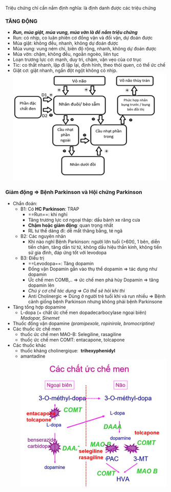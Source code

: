 Triệu chứng chỉ cần nắm định nghĩa: là định danh được các triệu chứng
### TĂNG ĐỘNG 
- **_Run, múa giật, múa vung, múa vờn là để nắm triệu chứng_**
- Run: có nhịp, co luân phiên cơ đồng vận và đối vận, dự đoán được 
- Múa giật: không đều, nhanh, không dự đoán được
- Múa vung: vung ném chi, biên độ rộng, nhanh, không dự đoán được
- Múa vờn: chậm, không đều, ngoằn ngoèo, liên tục
- Loạn trương lực cơ: mạnh, duy trì, chậm, vặn vẹo của cơ trục
- Tic: co thắt nhanh, lặp đi lặp lại, định hình, theo thói quen, có thể ức chế
- Giật cơ: giật nhanh, ngắn đột ngột không có nhịp.
![350](../../../200%20Files/image/image/N%E1%BB%98I%20TH%E1%BA%A6N%20KINH-1687352821662.jpeg)
### Giảm động => Bệnh Parkinson và Hội chứng Parkinson
- Chẩn đoán:
	- B1: Có **HC Parkinson**: TRAP
		- ==Run==: khi nghỉ
		- Tăng trương lực cơ ngoại tháp: dấu bánh xe răng cưa
		- **Chậm hoặc giảm động**: quan trọng nhất 
		- RL tư thế dáng đi: dễ mất thăng bằng, té ngã
	- B2: Các nguyên nhân
		- Khi nào nghĩ Bệnh Parkinson: người lớn tuổi (>60t), 1 bên, diễn tiến chậm, tăng dần từ từ, không dấu hiệu thần kinh, không tiền sử gia đình, đáp ứng tốt với levodopa
	- B3: Điều trị
		- ==Levodopa==: Tăng dopamin
		- Đồng vận Dopamin gắn vào thụ thể dopamin => tác dụng như dopamin
		- Ức chế men COMB,.. => ức chế men phá hủy Dopamin => tăng dopamin lên
		- _Chú ý cơ chế tác dụng => Có thể sẽ hỏi khi thi_
		- Anti Cholinergic => Dùng ở người trẻ tuổi khi và run nhiều => Bệnh cảnh giống bệnh Parkinson nhưng không phải bệnh Parkinsone
- Tăng tổng hợp dopamine
	- L-dopa (+ chất ức chế men dopadecarbocylase ngoại biên) _Madopar, Sinemet_
- Thuốc đồng vận dopamine _(pramipexole, ropinirole, bromocriptine)_ 
- Các thuốc ức chế men
	- thuốc ức chế men MAO-B: Selegiline, rasagiline
	- thuốc ức chế men COMT: entacapone, tolcapone
- Các thuốc khác
	- thuốc kháng cholinergique:  **trihexyphenidyl**
	- amantadine 
![300](../../../200%20Files/image/image/N%E1%BB%98I%20TH%E1%BA%A6N%20KINH-1687352835275.jpeg)